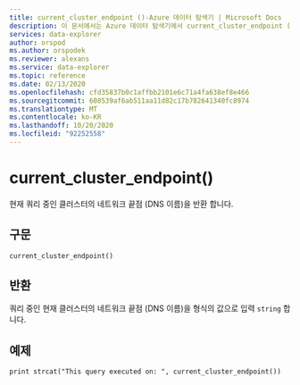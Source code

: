 ```yaml
---
title: current_cluster_endpoint ()-Azure 데이터 탐색기 | Microsoft Docs
description: 이 문서에서는 Azure 데이터 탐색기에서 current_cluster_endpoint ()에 대해 설명 합니다.
services: data-explorer
author: orspod
ms.author: orspodek
ms.reviewer: alexans
ms.service: data-explorer
ms.topic: reference
ms.date: 02/13/2020
ms.openlocfilehash: cfd35837b0c1affbb2101e6c71a4fa638ef8e466
ms.sourcegitcommit: 608539af6ab511aa11d82c17b782641340fc8974
ms.translationtype: MT
ms.contentlocale: ko-KR
ms.lasthandoff: 10/20/2020
ms.locfileid: "92252558"
---
```

# <a name="current_cluster_endpoint"></a>current_cluster_endpoint()

현재 쿼리 중인 클러스터의 네트워크 끝점 (DNS 이름)을 반환 합니다.

## <a name="syntax"></a>구문

`current_cluster_endpoint()`

## <a name="returns"></a>반환

쿼리 중인 현재 클러스터의 네트워크 끝점 (DNS 이름)을 형식의 값으로 입력 `string` 합니다.

## <a name="example"></a>예제

```kusto
print strcat("This query executed on: ", current_cluster_endpoint())
```